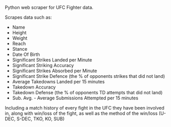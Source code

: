 Python web scraper for UFC Fighter data.

Scrapes data such as:
- Name
- Height
- Weight
- Reach
- Stance
- Date Of Birth
- Significant Strikes Landed per Minute
- Significant Striking Accuracy
- Significant Strikes Absorbed per Minute
- Significant Strike Defence (the % of opponents strikes that did not land)
- Average Takedowns Landed per 15 minutes
- Takedown Accuracy
- Takedown Defense (the % of opponents TD attempts that did not land)
- Sub. Avg. - Average Submissions Attempted per 15 minutes

Including a match history of every fight in the UFC they have been involved in, along with win/loss of the fight, as well as the  method of the win/loss (U-DEC, S-DEC, TKO, KO, SUB)
